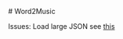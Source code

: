 # Word2Music

Issues:
Load large JSON see [this](https://stackoverflow.com/questions/46432316/create-react-app-fetch-local-json-via-ajax)